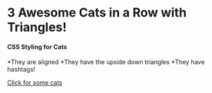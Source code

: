 # 3 Awesome Cats in a Row with Triangles!

#### CSS Styling for Cats

*They are aligned
*They have the upside down triangles
*They have hashtags!

[Click for some cats](https://github.com/hyonakim/catproject)
